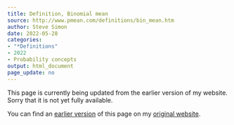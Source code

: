 ```yaml
---
title: Definition, Binomial mean
source: http://www.pmean.com/definitions/bin_mean.htm
author: Steve Simon
date: 2022-05-28
categories:
- "*Definitions"
- 2022
- Probability concepts
output: html_document
page_update: no
---
```


This page is currently being updated from the earlier version of my website. Sorry that it is not yet fully available.

<!---More--->


You can find an [earlier version][sim3] of this page on my [original website][sim2].

[sim3]: http://www.pmean.com/definitions/bin_mean.htm
[sim2]: http://www.pmean.com/original_site.html
